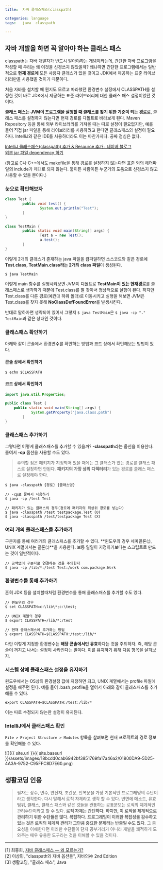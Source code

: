 ```yaml
---
title:  자바 클래스패스(classpath)

categories: language
tags:   java  classpath
 
---
```


  
  
## 자바 개발을 하면 꼭 알아야 하는 클래스 패스  
classpath는 자바 개발자가 반드시 알아야하는 개념이라는데, 간단한 자바 프로그램을 작성할 때 우리는 왜 이것을 신경쓰지 않았을까? 왜냐하면 간단한 프로그램에서는 일반적으로 **현재 경로에** 모든 사용자 클래스가 있을 것이고 JDK에서 제공하는 표준 라이브러리만을 사용했을 것이기 때문이다.  
  
처음 자바를 설치할 때 뭔지도 모르고 따라했던 환경변수 설정에서 CLASSPATH를 설정한 것이 바로 JDK에서 제공하는 표준 라이브러리에 대한 클래스 패스 설정이었던 것이다.  
  
  
**클래스 패스는 JVM이 프로그램을 실행할 때 클래스를 찾기 위한 기준이 되는 경로**로, 클래스 패스를 설정하지 않는다면 현재 경로를 디폴트로 바라보게 된다. Maven Repository 등을 통해 외부 라이브러리를 가져올 때는 따로 설정이 필요없지만, 예를 들어 직접 jar 파일을 통해 라이브러리를 사용하려고 한다면 클래스패스의 설정이 필요하다. IntelliJ와 같은 IDE를 사용하더라도 이는 마찬가지다. 공짜 점심은 없다.  
  
[IntelliJ 클래스패스(classpath) 추가 & Resource 추가 : 네이버 블로그](https://m.blog.naver.com/haskim0716n/221812414926)  
[외부 jar 파일 dependency 하기](https://blog.thereis.xyz/50)  
  
(참고로 C나 C++에서도 makefile을 통해 경로를 설정하지 않는다면 표준 외의 헤더파일의 include가 제대로 되지 않는다. 툴이든 사람이든 누군가의 도움으로 신경쓰지 않고 사용할 수 있을 뿐이다.)  
  
  
### 눈으로 확인해보자  
```java  
class Test {  
        public void test() {  
                System.out.println("Test");  
        }  
}  
  
class TestMain {  
        public static void main(String[] args) {  
                Test a = new Test();  
                a.test();  
        }  
}  
```  
  
이렇게 2개의 클래스가 존재하는 java 파일을 컴파일하면 소스코드와 같은 경로에 **Test.class, TestMain.class라는 2개의 class 파일**이 생성된다.  
  
`$ java TestMain`  
  
이렇게 main 함수를 실행시켜보면 JVM이 디폴트로 **TestMain이 있는 현재경로**를 클래스패스로 생각하기 때문에 Test.class를 잘 찾아서 정상적으로 실행이 된다. 하지만 Test.class를 다른 경로(예컨대 하위 폴더)로 이동시키고 실행을 해보면 JVM은 Test.class를 찾지 못해 **NoClassDefFoundError**를 발생시킨다.  
  
반대로 말하자면 생략되어 있어서 그렇지 `$ java TestMain`은 `$ java -cp "." TestMain`과 같은 상태인 것이다.  
  
  
### 클래스패스 확인하기  
아래와 같이 콘솔에서 환경변수를 확인하는 방법과 코드 상에서 확인해보는 방법이 있다.  
  
#### 콘솔 상에서 확인하기  
```shell  
$ echo $CLASSPATH  
```  
  
#### 코드 상에서 확인하기  
```java  
import java.util.Properties;  
  
public class Test {  
    public static void main(String[] args) {  
			System.getProperty("java.class.path")  
		}  
}  
```  
  
  
### 클래스패스 추가하기  
그렇다면 어떻게 클래스패스를 추가할 수 있을까? **-classpath**라는 옵션을 이용한다. 줄여서 **-cp** 옵션을 사용할 수도 있다.  
  
> 주의할 점은 패키지가 지정되어 있을 때에는 그 클래스가 있는 경로를 클래스 패스로 설정하면 안된다. **패키지의 가장 상위 디렉터리**가 있는 경로를 클래스 패스로 설정해야 한다.    
  
```shell  
$ java -classpath {경로} {클래스명}  
  
// -cp로 줄여서 사용하기  
$ java -cp /test Test  
  
// 패키지가 있는 클래스의 경우(경로에 패키지의 최상위 경로를 넣는다)  
$ java -classpath /test testpackage.Test (O)  
$ java -classpath /test/testpackage Test (X)   
```  
  
  
### 여러 개의 클래스패스를 추가하기  
구분자를 통해 여러개의 클래스패스를 추가할 수 있다. **윈도우의 경우 세미콜론(;), UNIX 계열에서는 콜론(:)**을 사용한다. 보통 일일이 지정하기보다는 스크립트로 만드는 것이 일반적이다.  
  
```shell  
// 공백없이 구분자로 연결하는 것을 주의한다  
$ java -cp /lib/*:/test Test:/work com.package.Work  
```  
  
  
### 환경변수를 통해 추가하기  
흔히 JDK 등을 설치할때처럼 환경변수를 통해 클래스패스를 추가할 수도 있다.  
  
```shell  
// 윈도우의 경우  
$ set CLASSPATH=c:\lib\*;c:\test;  
  
// UNIX 계열의 경우  
$ export CLASSPATH=/lib/*:/test  
  
// 현재 클래스패스에 추가하는 방법  
$ export CLASSPATH=$CLASSPATH:/test:/lib/*  
```  
  
다만 이렇게 지정한 환경변수는 **해당 콘솔에서만 유효**하다는 것을 주의하자. 즉, 해당 콘솔이 꺼지고 나서는 설정이 사라진다는 말이다. 이를 유지하기 위해 다음 항목을 살펴보자.  
  
  
### 시스템 상에 클래스패스 설정을 유지하기  
윈도우에서는 OS상의 환경설정 값에 지정하면 되고,  UNIX 계열에서는 profile 파일에 설정을 해주면 된다. 예를 들어 .bash_profile을 열어서 아래와 같이 클래스패스를 추가해줄 수 있다.  
  
```  
export CLASSPATH=$CLASSPATH:/test:/lib/*  
```  
  
이는 따로 수정되지 않는한 설정이 유지된다.  
  
### IntelliJ에서 클래스패스 확인  
`File > Project Structure > Modules` 항목을 살펴보면 현재 프로젝트의 경로 정보를 확인해볼 수 있다.  
  
![]({{ site.url }}{{ site.baseurl }}/assets/images/18bcdd0cab6942bf3851769fa17a46a2/01800DA9-5D25-4A3A-9752-C95FFC8D7E60.png)  
  
  
## 생활코딩 인용  
> 필자는 상수, 변수, 연산자, 조건문, 반복문을 가장 기본적인 프로그래밍의 수단이라고 생각한다. 다시 말해서 로직 자체라고 생각 할 수 있다. 반면에 메소드, 유효범위, 클래스, 클래스 패스와 같은 것들을 관통하는 공통분모는 로직의 체계적인 관리수단이라고 할 수 있다. **로직 자체는 간단하다. 하지만, 이 로직을 체계적으로 관리하기 위한 수단들은 많다. 복잡하다. 프로그래밍이 이러한 복잡성을 감수하고 있는 것은 로직의 체계적 관리가 그만큼 중요한 문제라는 반증일 수도 있다.** 그 중요성을 이해한다면 이러한 수단들이 단지 공부거리가 아니라 개발을 쾌적하게 도와주는 매우 유용한 도구라는 것을 이해할 수 있을 것이다.    
  
- - - -  
  
[1] 최홍희, [자바 클래스패스 — 왜 모르는가?](https://vvshinevv.tistory.com/70)  
[2] 이상민, "classpath와 자바 옵션들", 자바의神 2nd Edition  
[3] 생활코딩, "클래스 패스", Java   
